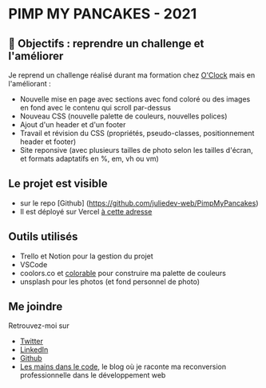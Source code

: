 # PIMP MY PANCAKES - 2021

## 🚀 Objectifs : reprendre un challenge et l'améliorer

Je reprend un challenge réalisé durant ma formation chez [O'Clock](https://oclock.io) mais en l'améliorant : 
- Nouvelle mise en page avec sections avec fond coloré ou des images en fond avec le contenu qui scroll par-dessus
- Nouveau CSS (nouvelle palette de couleurs, nouvelles polices)
- Ajout d'un header et d'un footer
- Travail et révision du CSS (propriétés, pseudo-classes, positionnement header et footer)
- Site reponsive (avec plusieurs tailles de photo selon les tailles d'écran, et formats adaptatifs en %, em, vh ou vm)

## Le projet est visible
- sur le repo [Github] (https://github.com/juliedev-web/PimpMyPancakes)
- Il est déployé sur Vercel [à cette adresse](https://pimp-my-pancakes-juliedev-web.vercel.app) 

## Outils utilisés
- Trello et Notion pour la gestion du projet
- VSCode
- coolors.co et [colorable](https://colorable.jxnblk.com/002a66/00ffd0) pour construire ma palette de couleurs
- unsplash pour les photos (et fond personnel de photo)

## Me joindre
Retrouvez-moi sur 
- [Twitter](https://twitter.com/jvgazouille)
- [LinkedIn](https://www.linkedin.com/in/julie-vandard/)
- [Github](https://github.com/juliedev-web)
- [Les mains dans le code](https://lesmainsdanslecode.com), le blog où je raconte ma reconversion professionnelle dans le développement web